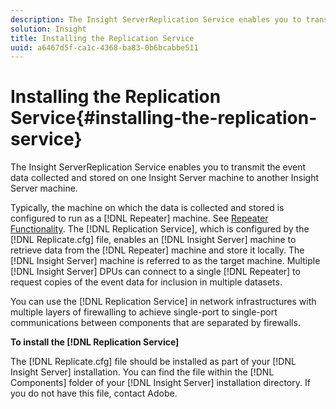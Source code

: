 ```yaml
---
description: The Insight ServerReplication Service enables you to transmit the event data collected and stored on one Insight Server machine to another Insight Server machine.
solution: Insight
title: Installing the Replication Service
uuid: a6467d5f-ca1c-4368-ba83-0b6bcabbe511
---
```


# Installing the Replication Service{#installing-the-replication-service}

The Insight ServerReplication Service enables you to transmit the event data collected and stored on one Insight Server machine to another Insight Server machine.

 Typically, the machine on which the data is collected and stored is configured to run as a [!DNL Repeater] machine. See [Repeater Functionality](../../../home/c-inst-svr/c-rptr-fntly/c-rptr-fntly.md#concept-78613328ece345b2937cd6e43d7f31f2). The [!DNL Replication Service], which is configured by the [!DNL Replicate.cfg] file, enables an [!DNL Insight Server] machine to retrieve data from the [!DNL Repeater] machine and store it locally. The [!DNL Insight Server] machine is referred to as the target machine. Multiple [!DNL Insight Server] DPUs can connect to a single [!DNL Repeater] to request copies of the event data for inclusion in multiple datasets.

You can use the [!DNL Replication Service] in network infrastructures with multiple layers of firewalling to achieve single-port to single-port communications between components that are separated by firewalls.

**To install the [!DNL Replication Service]**

The [!DNL Replicate.cfg] file should be installed as part of your [!DNL Insight Server] installation. You can find the file within the [!DNL Components] folder of your [!DNL Insight Server] installation directory. If you do not have this file, contact Adobe. 
